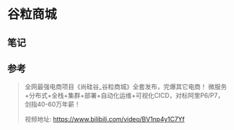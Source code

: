 # 谷粒商城

## 笔记

## 参考

> 全网最强电商项目《尚硅谷_谷粒商城》全套发布，完爆其它电商！ 微服务+分布式+全栈+集群+部署+自动化运维+可视化CICD，对标阿里P6/P7，剑指40-60万年薪！
>
> 视频地址: https://www.bilibili.com/video/BV1np4y1C7Yf